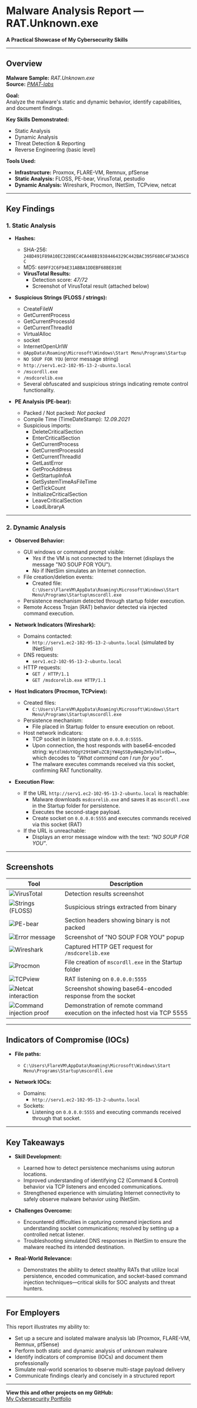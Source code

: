 # Malware Analysis Report — RAT.Unknown.exe

**A Practical Showcase of My Cybersecurity Skills**  

---

## Overview  
**Malware Sample:** *RAT.Unknown.exe*  
**Source:** [*PMAT-labs*](https://github.com/HuskyHacks/PMAT-labs/tree/main)  

**Goal:**  
Analyze the malware's static and dynamic behavior, identify capabilities, and document findings.

**Key Skills Demonstrated:**  
- Static Analysis  
- Dynamic Analysis  
- Threat Detection & Reporting  
- Reverse Engineering (basic level)  

**Tools Used:**  
- **Infrastructure:** Proxmox, FLARE-VM, Remnux, pfSense  
- **Static Analysis:** FLOSS, PE-bear, VirusTotal, pestudio  
- **Dynamic Analysis:** Wireshark, Procmon, INetSim, TCPview, netcat  

---

## Key Findings  

### 1. Static Analysis  

- **Hashes:**  
  - SHA-256: `248D491F89A10EC3289EC4CA448B19384464329C442BAC395F680C4F3A345C8C`  
  - MD5: `689FF2C6F94E31ABBA1DDEBF68BE810E`  
  - **VirusTotal Results:**  
    - Detection score: *47/72*  
    - Screenshot of VirusTotal result (attached below)  

- **Suspicious Strings (FLOSS / strings):**  
  - CreateFileW  
  - GetCurrentProcess  
  - GetCurrentProcessId  
  - GetCurrentThreadId  
  - VirtualAlloc  
  - socket  
  - InternetOpenUrlW  
  - `@AppData\Roaming\Microsoft\Windows\Start Menu\Programs\Startup`  
  - `NO SOUP FOR YOU` (error message string)  
  - `http://serv1.ec2-102-95-13-2-ubuntu.local`  
  - `/mscordll.exe`  
  - `/msdcorelib.exe`  
  - Several obfuscated and suspicious strings indicating remote control functionality.  

- **PE Analysis (PE-bear):**  
  - Packed / Not packed: *Not packed*  
  - Compile Time (TimeDateStamp): *12.09.2021*  
  - Suspicious imports:  
    - DeleteCriticalSection  
    - EnterCriticalSection  
    - GetCurrentProcess  
    - GetCurrentProcessId  
    - GetCurrentThreadId  
    - GetLastError  
    - GetProcAddress  
    - GetStartupInfoA  
    - GetSystemTimeAsFileTime  
    - GetTickCount  
    - InitializeCriticalSection  
    - LeaveCriticalSection  
    - LoadLibraryA  

---

### 2. Dynamic Analysis  

- **Observed Behavior:**  
  - GUI windows or command prompt visible:  
    - *Yes* if the VM is not connected to the Internet (displays the message "NO SOUP FOR YOU").  
    - *No* if INetSim simulates an Internet connection.  
  - File creation/deletion events:  
    - Created file: `C:\Users\FlareVM\AppData\Roaming\Microsoft\Windows\Start Menu\Programs\Startup\mscordll.exe`  
  - Persistence mechanism detected through startup folder execution.  
  - Remote Access Trojan (RAT) behavior detected via injected command execution.   

- **Network Indicators (Wireshark):**  
  - Domains contacted:  
    - `http://serv1.ec2-102-95-13-2-ubuntu.local` (simulated by INetSim)  
  - DNS requests:  
    - `serv1.ec2-102-95-13-2-ubuntu.local`  
  - HTTP requests:  
    - `GET / HTTP/1.1`  
    - `GET /msdcorelib.exe HTTP/1.1`  

- **Host Indicators (Procmon, TCPview):**  
  - Created files:  
    - `C:\Users\FlareVM\AppData\Roaming\Microsoft\Windows\Start Menu\Programs\Startup\mscordll.exe`  
  - Persistence mechanism:  
    - File placed in Startup folder to ensure execution on reboot.  
  - Host network indicators:  
    - TCP socket in listening state on `0.0.0.0:5555`.  
    - Upon connection, the host responds with base64-encoded string: `WytdlHdoYXQgY29tbWFuZCBjYW4gSSBydW4gZm9ylHlvdQ==`, which decodes to *"What command can I run for you"*.  
    - The malware executes commands received via this socket, confirming RAT functionality.  

- **Execution Flow:**  
  - If the URL `http://serv1.ec2-102-95-13-2-ubuntu.local` is reachable:  
    - Malware downloads `msdcorelib.exe` and saves it as `mscordll.exe` in the Startup folder for persistence.  
    - Executes the second-stage payload.
    - Create socket on `0.0.0.0:5555` and executes commands received via this socket (RAT) 
  - If the URL is unreachable:  
    - Displays an error message window with the text: *"NO SOUP FOR YOU"*.  

---

## Screenshots  

| Tool                    | Description                                                                 |
|-------------------------|-----------------------------------------------------------------------------|
| ![VirusTotal](https://github.com/sapan322/Raman-Cybersecurity-Portfolio/blob/main/Malware%20Development%20%26%20Analysis/Malware%20Analysis/Reports/screenshots/%232%20VT.png)              | Detection results screenshot                                                |
| ![Strings (FLOSS)](https://github.com/sapan322/Raman-Cybersecurity-Portfolio/blob/main/Malware%20Development%20%26%20Analysis/Malware%20Analysis/Reports/screenshots/%232%20Strings.png)         | Suspicious strings extracted from binary                                    |
| ![PE-bear](https://github.com/sapan322/Raman-Cybersecurity-Portfolio/blob/main/Malware%20Development%20%26%20Analysis/Malware%20Analysis/Reports/screenshots/%232%20UNPACKED.png)                 | Section headers showing binary is not packed                                |
| ![Error message](https://github.com/sapan322/Raman-Cybersecurity-Portfolio/blob/main/Malware%20Development%20%26%20Analysis/Malware%20Analysis/Reports/screenshots/%232%20NoSoup.png)           | Screenshot of "NO SOUP FOR YOU" popup                                       |
| ![Wireshark](https://github.com/sapan322/Raman-Cybersecurity-Portfolio/blob/main/Malware%20Development%20%26%20Analysis/Malware%20Analysis/Reports/screenshots/%232%20HTTP%20GET.png)               | Captured HTTP GET request for `/msdcorelib.exe`                             |
| ![Procmon](https://github.com/sapan322/Raman-Cybersecurity-Portfolio/blob/main/Malware%20Development%20%26%20Analysis/Malware%20Analysis/Reports/screenshots/%232%20CREATE%20FILE.png)                 | File creation of `mscordll.exe` in the Startup folder                       |
| ![TCPview](https://github.com/sapan322/Raman-Cybersecurity-Portfolio/blob/main/Malware%20Development%20%26%20Analysis/Malware%20Analysis/Reports/screenshots/%232%20TCPview.png)                 | RAT listening on `0.0.0.0:5555`                                             |
| ![Netcat interaction](https://github.com/sapan322/Raman-Cybersecurity-Portfolio/blob/main/Malware%20Development%20%26%20Analysis/Malware%20Analysis/Reports/screenshots/%232%20NC%20Answer.png)      | Screenshot showing base64-encoded response from the socket                  |
| ![Command injection proof](https://github.com/sapan322/Raman-Cybersecurity-Portfolio/blob/main/Malware%20Development%20%26%20Analysis/Malware%20Analysis/Reports/screenshots/%232%20Command%20injection%20Remote%20Access.png) | Demonstration of remote command execution on the infected host via TCP 5555 |

---

## Indicators of Compromise (IOCs)  

- **File paths:**  
  - `C:\Users\FlareVM\AppData\Roaming\Microsoft\Windows\Start Menu\Programs\Startup\mscordll.exe`  

- **Network IOCs:**  
  - Domains:  
    - `http://serv1.ec2-102-95-13-2-ubuntu.local`  
  - Sockets:  
    - Listening on `0.0.0.0:5555` and executing commands received through that socket.  

---

## Key Takeaways  

- **Skill Development:**  
  - Learned how to detect persistence mechanisms using autorun locations.  
  - Improved understanding of identifying C2 (Command & Control) behavior via TCP listeners and encoded communications.  
  - Strengthened experience with simulating Internet connectivity to safely observe malware behavior using INetSim.  

- **Challenges Overcome:**  
  - Encountered difficulties in capturing command injections and understanding socket communications; resolved by setting up a controlled netcat listener.  
  - Troubleshooting simulated DNS responses in INetSim to ensure the malware reached its intended destination.  

- **Real-World Relevance:**  
  - Demonstrates the ability to detect stealthy RATs that utilize local persistence, encoded communication, and socket-based command injection techniques—critical skills for SOC analysts and threat hunters.  

---

## For Employers  

This report illustrates my ability to:  
- Set up a secure and isolated malware analysis lab (Proxmox, FLARE-VM, Remnux, pfSense)  
- Perform both static and dynamic analysis of unknown malware  
- Identify indicators of compromise (IOCs) and document them professionally  
- Simulate real-world scenarios to observe multi-stage payload delivery  
- Communicate findings clearly and concisely in a structured report  

---

**View this and other projects on my GitHub:**  
[My Cybersecurity Portfolio](https://github.com/sapan322/Raman-Cybersecurity-Portfolio/tree/main)

